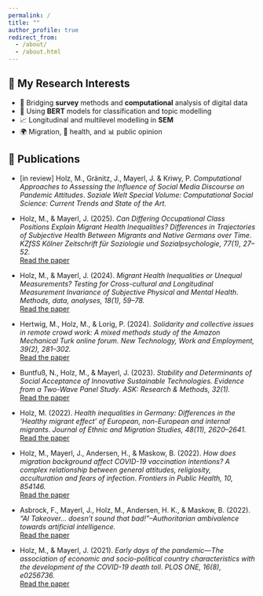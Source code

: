 ```yaml
---
permalink: /
title: ""
author_profile: true
redirect_from: 
  - /about/
  - /about.html
---
```


## 🧠 My Research Interests

- 🧪 Bridging **survey** methods and **computational** analysis of digital data  
- 🤖 Using **BERT** models for classification and topic modelling  
- 📈 Longitudinal and multilevel modelling in **SEM**  
- 🌍 Migration, 🏥 health, and 📊 public opinion 



## 📄 Publications 

- [in review] Holz, M., Gränitz, J., Mayerl, J. & Kriwy, P. *Computational Approaches to Assessing the Influence of Social Media Discourse on Pandemic Attitudes*. *Soziale Welt Special Volume: Computational Social Science: Current Trends and State of the Art.*

- Holz, M., & Mayerl, J. (2025). *Can Differing Occupational Class Positions Explain Migrant Health Inequalities? Differences in Trajectories of Subjective Health Between Migrants and Native Germans over Time*. *KZfSS Kölner Zeitschrift für Soziologie und Sozialpsychologie, 77(1), 27–52.*  
  <a href="https://link.springer.com/article/10.1007/s11577-025-00985-3" target="_blank" class="btn btn--primary">Read the paper</a>

- Holz, M., & Mayerl, J. (2024). *Migrant Health Inequalities or Unequal Measurements? Testing for Cross-cultural and Longitudinal Measurement Invariance of Subjective Physical and Mental Health*. *Methods, data, analyses, 18(1), 59–78.*  
  <a href="https://mda.gesis.org/index.php/mda/article/view/2024.01" target="_blank" class="btn btn--primary">Read the paper</a>

- Hertwig, M., Holz, M., & Lorig, P. (2024). *Solidarity and collective issues in remote crowd work: A mixed methods study of the Amazon Mechanical Turk online forum*. *New Technology, Work and Employment, 39(2), 281–302.*  
  <a href="https://onlinelibrary.wiley.com/doi/full/10.1111/ntwe.12285" target="_blank" class="btn btn--primary">Read the paper</a>

- Buntfuß, N., Holz, M., & Mayerl, J. (2023). *Stability and Determinants of Social Acceptance of Innovative Sustainable Technologies. Evidence from a Two-Wave Panel Study*. *ASK: Research & Methods, 32(1).*  
  <a href="https://kb.osu.edu/server/api/core/bitstreams/581d3c09-99d8-4bd6-9ceb-df1049245c86/content" target="_blank" class="btn btn--primary">Read the paper</a>

- Holz, M. (2022). *Health inequalities in Germany: Differences in the ‘Healthy migrant effect’ of European, non-European and internal migrants*. *Journal of Ethnic and Migration Studies, 48(11), 2620–2641.*  
  <a href="https://www.tandfonline.com/doi/full/10.1080/1369183X.2021.1901675" target="_blank" class="btn btn--primary">Read the paper</a>

- Holz, M., Mayerl, J., Andersen, H., & Maskow, B. (2022). *How does migration background affect COVID-19 vaccination intentions? A complex relationship between general attitudes, religiosity, acculturation and fears of infection*. *Frontiers in Public Health, 10, 854146.*  
  <a href="https://www.frontiersin.org/journals/public-health/articles/10.3389/fpubh.2022.854146/full" target="_blank" class="btn btn--primary">Read the paper</a>

- Asbrock, F., Mayerl, J., Holz, M., Andersen, H. K., & Maskow, B. (2022). *“AI Takeover… doesn’t sound that bad!”–Authoritarian ambivalence towards artificial intelligence.*  
  <a href="https://osf.io/preprints/psyarxiv/2tvs4_v1" target="_blank" class="btn btn--primary">Read the paper</a>

- Holz, M., & Mayerl, J. (2021). *Early days of the pandemic—The association of economic and socio-political country characteristics with the development of the COVID-19 death toll*. *PLOS ONE, 16(8), e0256736.*  
  <a href="https://journals.plos.org/plosone/article?id=10.1371/journal.pone.0256736" target="_blank" class="btn btn--primary">Read the paper</a>

